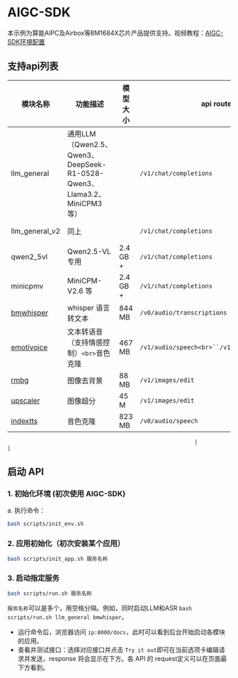 # AIGC-SDK

本示例为算能AIPC及Airbox等BM1684X芯片产品提供支持。视频教程：[AIGC-SDK环境配置](https://b23.tv/eq2gwTz)

## 支持api列表

| 模块名称                                                 | 功能描述                                                                | 模型大小 | api router                                      | 视频教程                                          |
| -------------------------------------------------------- | ----------------------------------------------------------------------- | -------- | ----------------------------------------------- | ------------------------------------------------- |
| llm_general                                              | 通用LLM（Qwen2.5、Qwen3、DeepSeek-R1-0528-Qwen3、Llama3.2、MiniCPM3等） |          | `/v1/chat/completions`                        | [llm_general](https://b23.tv/LcL4yQR)                |
| llm_general_v2                                           | 同上                                                                    |          | `/v1/chat/completions`                        | [同llm_general](https://b23.tv/LcL4yQR)              |
| qwen2_5vl                                                | Qwen2.5-VL 专用                                                         | 2.4 GB + | `/v1/chat/completions`                        | [qwen2_5vl &amp; emotivoice](https://b23.tv/nwrwxe4) |
| minicpmv                                                 | MiniCPM-V2.6 等                                                         | 2.4 GB + | `/v1/chat/completions`                        |                                                   |
| [bmwhisper](https://github.com/wlc952/whisper-TPU.git)      | whisper 语言转文本                                                      | 844 MB   | `/v0/audio/transcriptions`                    |                                                   |
| [emotivoice](https://github.com/ZillaRU/EmotiVoice-TPU.git) | 文本转语音（支持情感控制）`<br>`音色克隆                              | 467 MB   | `/v1/audio/speech<br>``/v1/audio/translation` | [qwen2_5vl &amp; emotivoice](https://b23.tv/nwrwxe4) |
| [rmbg](https://github.com/wlc952/rmbg_tpu.git)              | 图像去背景                                                              | 88 MB    | `/v1/images/edit`                             |                                                   |
| [upscaler](https://github.com/ZillaRU/upscaler_tpu.git)     | 图像超分                                                                | 45 M     | `/v1/images/edit`                             |                                                   |
| [indextts](https://github.com/wlc952/index-tts.git)         | 音色克隆                                                                | 823 MB   | `/v0/audio/speech`                            |                                                   |

                                                               |                                   |

## 启动 API

### 1. 初始化环境 (初次使用 AIGC-SDK)

a. 执行命令：

```sh
bash scripts/init_env.sh
```

### 2. 应用初始化（初次安装某个应用）

```sh
bash scripts/init_app.sh 服务名称
```

### 3. 启动指定服务

```sh
bash scripts/run.sh 服务名称
```

`服务名称`可以是多个，用空格分隔。例如，同时启动LLM和ASR `bash scripts/run.sh llm_general bmwhisper`。

* 运行命令后，浏览器访问 `ip:8000/docs`，此时可以看到后台开始启动各模块的应用。
* 查看并测试接口：选择对应接口并点击 `Try it out`即可在当前选项卡编辑请求并发送，response 将会显示在下方。各 API 的 request定义可以在页面最下方看到。
